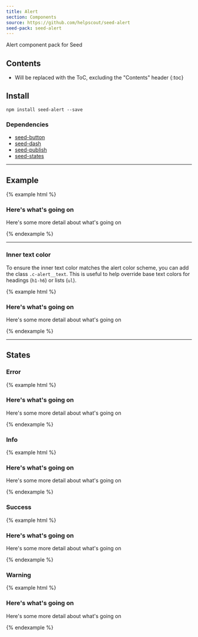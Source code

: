 ```yaml
---
title: Alert
section: Components
source: https://github.com/helpscout/seed-alert
seed-pack: seed-alert
---
```


Alert component pack for Seed

## Contents

* Will be replaced with the ToC, excluding the "Contents" header
{:toc}

## Install

```
npm install seed-alert --save
```


### Dependencies

* [seed-button](/packs/seed-button)
* [seed-dash](/packs/seed-dash)
* [seed-publish](/packs/seed-publish)
* [seed-states](/packs/seed-states)


---


## Example

{% example html %}
<div class="c-alert">
  <h3>Here's what's going on</h3>
  <p>Here's some more detail about what's going on</p>
</div>
{% endexample %}


---


### Inner text color

To ensure the inner text color matches the alert color scheme, you can add the class `.c-alert__text`. This is useful to help override base text colors for headings (`h1-h6`) or lists (`ul`).

{% example html %}
<div class="c-alert">
  <h3>Here's what's going on</h3>
  <p class="c-alert__text">
    Here's some more detail about what's going on
  </p>
</div>
{% endexample %}


---


## States


### Error

{% example html %}
<div class="c-alert is-error">
  <h3>Here's what's going on</h3>
  <p>Here's some more detail about what's going on</p>
</div>
{% endexample %}


### Info

{% example html %}
<div class="c-alert is-info">
  <h3>Here's what's going on</h3>
  <p>Here's some more detail about what's going on</p>
</div>
{% endexample %}


### Success

{% example html %}
<div class="c-alert is-success">
  <h3>Here's what's going on</h3>
  <p>Here's some more detail about what's going on</p>
</div>
{% endexample %}


### Warning

{% example html %}
<div class="c-alert is-warning">
  <h3>Here's what's going on</h3>
  <p>Here's some more detail about what's going on</p>
</div>
{% endexample %}
